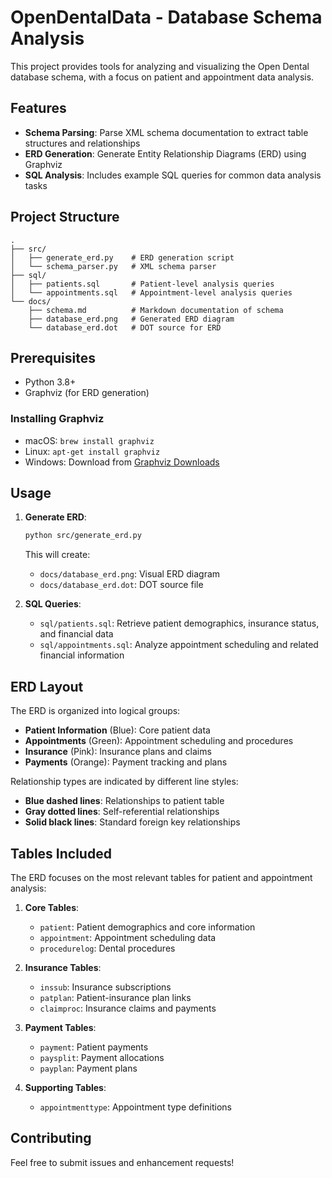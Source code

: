 # OpenDentalData - Database Schema Analysis

This project provides tools for analyzing and visualizing the Open Dental database schema, with a focus on patient and appointment data analysis.

## Features

- **Schema Parsing**: Parse XML schema documentation to extract table structures and relationships
- **ERD Generation**: Generate Entity Relationship Diagrams (ERD) using Graphviz
- **SQL Analysis**: Includes example SQL queries for common data analysis tasks

## Project Structure

```
.
├── src/
│   ├── generate_erd.py    # ERD generation script
│   └── schema_parser.py   # XML schema parser
├── sql/
│   ├── patients.sql       # Patient-level analysis queries
│   └── appointments.sql   # Appointment-level analysis queries
└── docs/
    ├── schema.md          # Markdown documentation of schema
    ├── database_erd.png   # Generated ERD diagram
    └── database_erd.dot   # DOT source for ERD
```

## Prerequisites

- Python 3.8+
- Graphviz (for ERD generation)

### Installing Graphviz

- macOS: `brew install graphviz`
- Linux: `apt-get install graphviz`
- Windows: Download from [Graphviz Downloads](https://graphviz.org/download/)

## Usage

1. **Generate ERD**:
   ```bash
   python src/generate_erd.py
   ```
   This will create:
   - `docs/database_erd.png`: Visual ERD diagram
   - `docs/database_erd.dot`: DOT source file

2. **SQL Queries**:
   - `sql/patients.sql`: Retrieve patient demographics, insurance status, and financial data
   - `sql/appointments.sql`: Analyze appointment scheduling and related financial information

## ERD Layout

The ERD is organized into logical groups:

- **Patient Information** (Blue): Core patient data
- **Appointments** (Green): Appointment scheduling and procedures
- **Insurance** (Pink): Insurance plans and claims
- **Payments** (Orange): Payment tracking and plans

Relationship types are indicated by different line styles:
- **Blue dashed lines**: Relationships to patient table
- **Gray dotted lines**: Self-referential relationships
- **Solid black lines**: Standard foreign key relationships

## Tables Included

The ERD focuses on the most relevant tables for patient and appointment analysis:

1. **Core Tables**:
   - `patient`: Patient demographics and core information
   - `appointment`: Appointment scheduling data
   - `procedurelog`: Dental procedures

2. **Insurance Tables**:
   - `inssub`: Insurance subscriptions
   - `patplan`: Patient-insurance plan links
   - `claimproc`: Insurance claims and payments

3. **Payment Tables**:
   - `payment`: Patient payments
   - `paysplit`: Payment allocations
   - `payplan`: Payment plans

4. **Supporting Tables**:
   - `appointmenttype`: Appointment type definitions

## Contributing

Feel free to submit issues and enhancement requests!

